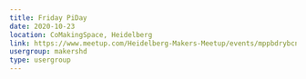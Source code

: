```yaml
---
title: Friday PiDay
date: 2020-10-23
location: CoMakingSpace, Heidelberg
link: https://www.meetup.com/Heidelberg-Makers-Meetup/events/mppbdrybcnbfc/
usergroup: makershd
type: usergroup
---
```

